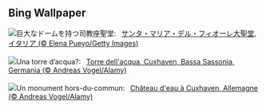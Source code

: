 ## Bing Wallpaper
![](https://www.bing.com/th?id=OHR.FlorenceDuomo_JA-JP1549442901_UHD.jpg&w=1000)巨大なドームを持つ司教座聖堂:&nbsp;&ensp;[サンタ・マリア・デル・フィオーレ大聖堂, イタリア (© Elena Pueyo/Getty Images)](https://www.bing.com/th?id=OHR.FlorenceDuomo_JA-JP1549442901_UHD.jpg)
<br><br/>
![](https://www.bing.com/th?id=OHR.CuxhavenTower_IT-IT3147341965_UHD.jpg&w=1000)Una torre d’acqua?:&nbsp;&ensp;[Torre dell'acqua, Cuxhaven, Bassa Sassonia, Germania (© Andreas Vogel/Alamy)](https://www.bing.com/th?id=OHR.CuxhavenTower_IT-IT3147341965_UHD.jpg)
<br><br/>
![](https://www.bing.com/th?id=OHR.CuxhavenTower_FR-FR4564976759_UHD.jpg&w=1000)Un monument hors-du-commun:&nbsp;&ensp;[Château d'eau à Cuxhaven, Allemagne (© Andreas Vogel/Alamy)](https://www.bing.com/th?id=OHR.CuxhavenTower_FR-FR4564976759_UHD.jpg)
<br><br/>

